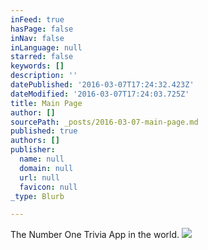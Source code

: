 ```yaml
---
inFeed: true
hasPage: false
inNav: false
inLanguage: null
starred: false
keywords: []
description: ''
datePublished: '2016-03-07T17:24:32.423Z'
dateModified: '2016-03-07T17:24:03.725Z'
title: Main Page
author: []
sourcePath: _posts/2016-03-07-main-page.md
published: true
authors: []
publisher:
  name: null
  domain: null
  url: null
  favicon: null
_type: Blurb

---
```

The Number One Trivia App in the world.
![](https://the-grid-user-content.s3-us-west-2.amazonaws.com/42332e07-db48-4c53-9e9b-7c2938306323.jpg)